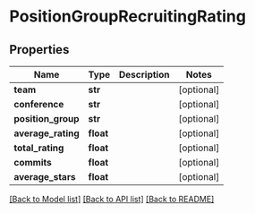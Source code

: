 # PositionGroupRecruitingRating

## Properties
Name | Type | Description | Notes
------------ | ------------- | ------------- | -------------
**team** | **str** |  | [optional] 
**conference** | **str** |  | [optional] 
**position_group** | **str** |  | [optional] 
**average_rating** | **float** |  | [optional] 
**total_rating** | **float** |  | [optional] 
**commits** | **float** |  | [optional] 
**average_stars** | **float** |  | [optional] 

[[Back to Model list]](../README.md#documentation-for-models) [[Back to API list]](../README.md#documentation-for-api-endpoints) [[Back to README]](../README.md)


